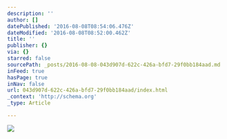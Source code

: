 ```yaml
---
description: ''
author: []
datePublished: '2016-08-08T08:54:06.476Z'
dateModified: '2016-08-08T08:52:00.462Z'
title: ''
publisher: {}
via: {}
starred: false
sourcePath: _posts/2016-08-08-043d907d-622c-426a-bfd7-29f0bb184aad.md
inFeed: true
hasPage: true
inNav: false
url: 043d907d-622c-426a-bfd7-29f0bb184aad/index.html
_context: 'http://schema.org'
_type: Article

---
```

![](https://the-grid-user-content.s3-us-west-2.amazonaws.com/215e6650-c4ee-45c8-93ae-27ea52e39b74.jpg)
